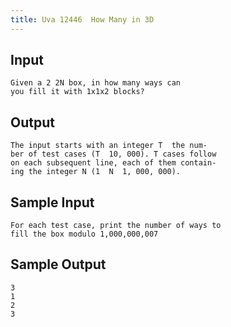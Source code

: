 ```yaml
---
title: Uva 12446  How Many in 3D
---
```



## Input

```
Given a 2 2N box, in how many ways can
you fill it with 1x1x2 blocks?
```

## Output

```
The input starts with an integer T  the num-
ber of test cases (T  10, 000). T cases follow
on each subsequent line, each of them contain-
ing the integer N (1  N  1, 000, 000).

```

## Sample Input

```
For each test case, print the number of ways to
fill the box modulo 1,000,000,007

```

## Sample Output

```
3
1
2
3

```
